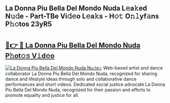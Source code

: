 ## La Donna Piu Bella Del Mondo Nuda L𝚎a𝚔ed N𝚞𝚍e - Part-TBe Vi𝚍𝚎o L𝚎a𝚔s - H𝚘𝚝 O𝚗𝚕yf𝚊ns P𝚑𝚘tos 23yR5

# <h2><a href="http://kf4km5d.oniu.top/?m=La+Donna+Piu+Bella+Del+Mondo+Nuda">🔗👉 🔴 La Donna Piu Bella Del Mondo Nuda P𝚑ot𝚘𝚜 V𝚒d𝚎o</a></h2>

[![La Donna Piu Bella Del Mondo Nuda Nu𝚍e𝚜](https://i.imgur.com/0qMVB7G.gif)](http://kf4km5d.oniu.top/?m=La+Donna+Piu+Bella+Del+Mondo+Nuda)
Web-based artist and dance collaborator La Donna Piu Bella Del Mondo Nuda, recognized for sharing dance and lifestyle ideas through solo and collaborative dance performances and short videos. Dedicated social justice advocate La Donna Piu Bella Del Mondo Nuda, recognized for their passion and efforts to promote equality and justice for all.  
